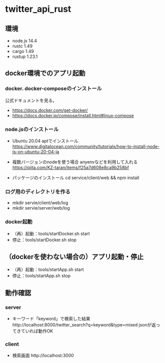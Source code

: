 # twitter_api_rust

## 環境
- node.js 14.4
- rustc 1.49
- cargo 1.49
- rustup 1.23.1

## docker環境でのアプリ起動
### docker. docker-composeのインストール
公式ドキュメントを見る。
- https://docs.docker.com/get-docker/
- https://docs.docker.jp/compose/install.html#linux-compose

### node.jsのインストール
- Ubuntu 20.04
aptでインストール
https://www.digitalocean.com/community/tutorials/how-to-install-node-js-on-ubuntu-20-04-ja

- 複数バージョンのnodeを使う場合
anyenvなどを利用して入れる
https://qiita.com/KZ-taran/items/f25a7d608e8ca9b258bf

- パッケージのインストール
cd service/client/web && npm install

### ログ用のディレクトリを作る
- mkdir servie/client/web/log
- mkdir servie/server/web/log

### docker起動
- （再）起動：tools/startDocker.sh start
- 停止：tools/startDocker.sh stop

## （dockerを使わない場合の）アプリ起動・停止
- （再）起動：tools/startApp.sh start
- 停止：tools/startApp.sh stop

## 動作確認
### server
- キーワード「keyword」で検索した結果
http://localhost:8000/twitter_search?q=keyword&type=mixed
jsonが返ってきていれば動作OK

### client
- 検索画面
http://localhost:3000
